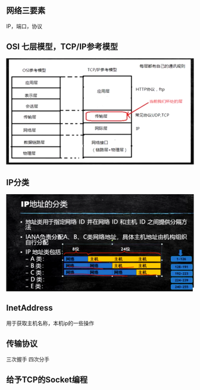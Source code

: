 ## 网络三要素

IP，端口，协议


## OSI 七层模型，TCP/IP参考模型

![title](https://raw.githubusercontent.com/zhouyubiu/gitnotes_images/master/gitnote/2020/05/26/1590425295998-1590425296022.png)


## IP分类

![title](https://raw.githubusercontent.com/zhouyubiu/gitnotes_images/master/gitnote/2020/05/26/1590425623287-1590425623292.png)




## InetAddress

用于获取主机名称，本机ip的一些操作 


## 传输协议

三次握手
四次分手

## 给予TCP的Socket编程 